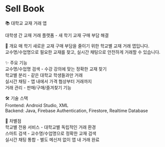 # Sell Book
📚 대학교 교재 거래 앱

대학생 간 교재 거래 플랫폼 - 새 학기 교재 구매 부담 해결

🎯 개요
매 학기 새로운 교재 구매 부담을 줄이기 위한 학교별 교재 거래 앱입니다. <br>
교수명/수업명으로 필요한 교재를 찾고, 실시간 채팅으로 안전하게 거래할 수 있습니다. 

✨ 주요 기능 <br>
교수명/수업명 검색 - 수강 강의에 맞는 정확한 교재 찾기 <br>
학교별 분리 - 같은 대학교 학생들과만 거래 <br>
실시간 채팅 - 앱 내에서 가격 협상부터 거래까지 <br>
거래 관리 - 판매/구매/즐겨찾기 기능

🛠 기술 스택<br>
Frontend: Android Studio, XML <br>
Backend: Java, Firebase Authentication, Firestore, Realtime Database<br>

🎨 차별점<br>
학교별 전용 서비스 - 대학교별 독립적인 거래 환경 <br>
스마트 검색 - 교수명/수업명으로 정확한 교재 검색 <br>
실시간 채팅 통합 - 별도 메신저 없이 앱 내 거래 완료<br>
